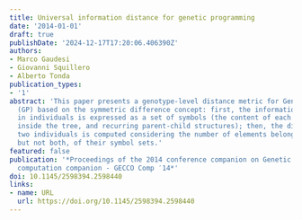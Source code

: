 ```yaml
---
title: Universal information distance for genetic programming
date: '2014-01-01'
draft: true
publishDate: '2024-12-17T17:20:06.406390Z'
authors:
- Marco Gaudesi
- Giovanni Squillero
- Alberto Tonda
publication_types:
- '1'
abstract: 'This paper presents a genotype-level distance metric for Genetic Programming
  (GP) based on the symmetric difference concept: first, the information contained
  in individuals is expressed as a set of symbols (the content of each node, its position
  inside the tree, and recurring parent-child structures); then, the difference between
  two individuals is computed considering the number of elements belonging to one,
  but not both, of their symbol sets.'
featured: false
publication: '*Proceedings of the 2014 conference companion on Genetic and evolutionary
  computation companion - GECCO Comp ′14*'
doi: 10.1145/2598394.2598440
links:
- name: URL
  url: https://doi.org/10.1145/2598394.2598440
---
```


